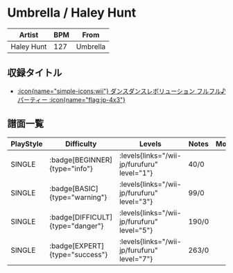 # Umbrella / Haley Hunt

|Artist|BPM|From|
|------|---|----|
|Haley Hunt|127|Umbrella|

## 収録タイトル

- [:icon{name="simple-icons:wii"} ダンスダンスレボリューション フルフル♪パーティー :icon{name="flag:jp-4x3"}](/wii-jp/furufuru)

## 譜面一覧

|PlayStyle|Difficulty|Levels|Notes|Movie|
|---------|----------|------|-----|-----|
|SINGLE| :badge[BEGINNER]{type="info"}| :levels{links="/wii-jp/furufuru" level="1"}|40/0||
|SINGLE| :badge[BASIC]{type="warning"}| :levels{links="/wii-jp/furufuru" level="3"}|99/0||
|SINGLE| :badge[DIFFICULT]{type="danger"}| :levels{links="/wii-jp/furufuru" level="5"}|190/0||
|SINGLE| :badge[EXPERT]{type="success"}| :levels{links="/wii-jp/furufuru" level="7"}|263/0||
